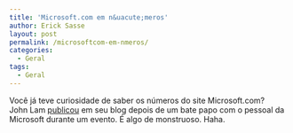 ```yaml
---
title: 'Microsoft.com em n&uacute;meros'
author: Erick Sasse
layout: post
permalink: /microsoftcom-em-nmeros/
categories:
  - Geral
tags:
  - Geral
---
```

Voc&ecirc; j&aacute; teve curiosidade de saber os n&uacute;meros do site Microsoft.com?  
John Lam [publicou][1] em seu blog depois de um bate papo com o pessoal da Microsoft durante um evento. &Eacute; algo de monstruoso. Haha.

 [1]: http://www.iunknown.com/000444.html